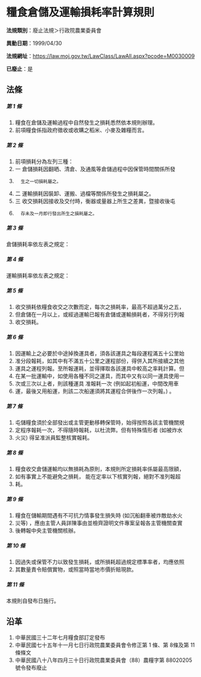 # 糧食倉儲及運輸損耗率計算規則

**法規類別**：廢止法規＞行政院農業委員會

**異動日期**：1999/04/30  

**法規網址**：https://law.moj.gov.tw/LawClass/LawAll.aspx?pcode=M0030009

**已廢止**：是



## 法條
##### 第 1 條
1. 糧食在倉儲及運輸過程中自然發生之損耗悉然依本規則辦理。
1. 前項糧食係指政府徵收或收購之稻米、小麥及雜糧而言。

##### 第 2 條
1. 前項損耗分為左列三種：
1.   一  倉儲損耗因翻晒、清倉、及通風等倉儲過程中因保管時間關係所發
1.       生之一切損耗屬之。
1.   二  運輸損耗因裝卸、運搬、過檔等關係所發生之損耗屬之。
1.   三  收交損耗因接收及交付時，衡器或量器上所生之差異，暨接收後屯
1.       存未及一月即行發出所生之損耗屬之。

##### 第 3 條
倉儲損耗率依左表之規定：

##### 第 4 條
運輸損耗率依左表之規定：

##### 第 5 條
1. 收交損耗依糧食收交之次數而定，每次之損耗率，最高不超過萬分之五，
1. 但倉儲在一月以上，或經過運輸已報有倉儲或運輸損耗者，不得另行列報
1. 收交損耗。

##### 第 6 條
1. 因運輸上之必要於中途掉換運具者，須各該運具之每段運程滿五十公里始
1. 准分段報耗，如其中有不滿五十公里之運程部份，得併入其所接續之其他
1. 運具之運程列報。至所報運耗，並得擇取各該運具中較高之率耗計算。但
1. 在某一批運輸中，如使用各種不同之運具，而其中又有以同一運具使用一
1. 次或三次以上者，則該種運具  准報耗一次 (例如起初船運，中間改用車
1. 運，最後又用船運，則該二次船運須將其運程合併後作一次列報。) 。

##### 第 7 條
1. 屯儲糧食須於全部發出或主管更動移轉保管時，始得按照各該主管機關規
1. 定程序報耗一次，不得隨時報耗，以杜流弊。但有特殊情形者 (如被炸水
1. 火災) 得呈准派員監整核實報耗。

##### 第 8 條
1. 糧食收交倉儲運輸均以無損耗為原則，本規則所定損耗率係屬最高限額，
1. 如有事實上不能避免之損耗，  能在定率以下核實列報，絕對不准列報超
1. 耗。

##### 第 9 條
1. 糧食在儲輸期間遇有不可抗力情事發生損失時 (如沉船翻車被炸敵劫水火
1. 災等) ，應由主管人員詳陳事由並檢齊證明文件專案呈報各主管機關查實
1. 後轉報中央主管機關核辦。

##### 第 10 條
1. 因過失或保管不力以致發生損耗，或所損耗超過規定標準率者，均應依照
1. 其數量責令賠償實物，或照當時當地市價折賠現款。

##### 第 11 條
本規則自發布日施行。

## 沿革
1. 中華民國三十二年七月糧食部訂定發布
1. 中華民國七十五年十一月七日行政院農業委員會令修正第 1 條、第 8條及第 11 條條文
1. 中華民國八十八年四月三十日行政院農業委員會（88）農糧字第 88020205 號令發布廢止
